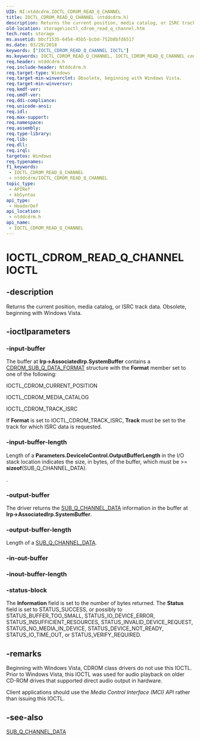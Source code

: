 ```yaml
---
UID: NI:ntddcdrm.IOCTL_CDROM_READ_Q_CHANNEL
title: IOCTL_CDROM_READ_Q_CHANNEL (ntddcdrm.h)
description: Returns the current position, media catalog, or ISRC track data. Obsolete, beginning with Windows Vista.
old-location: storage\ioctl_cdrom_read_q_channel.htm
tech.root: storage
ms.assetid: bbcf1535-6454-45b5-bcbd-752b8bfd6517
ms.date: 03/29/2018
keywords: ["IOCTL_CDROM_READ_Q_CHANNEL IOCTL"]
ms.keywords: IOCTL_CDROM_READ_Q_CHANNEL, IOCTL_CDROM_READ_Q_CHANNEL control, IOCTL_CDROM_READ_Q_CHANNEL control code [Storage Devices], k307_1b91e5f3-ecd0-429d-a4d1-8b77170d14e7.xml, ntddcdrm/IOCTL_CDROM_READ_Q_CHANNEL, storage.ioctl_cdrom_read_q_channel
req.header: ntddcdrm.h
req.include-header: Ntddcdrm.h
req.target-type: Windows
req.target-min-winverclnt: Obsolete, beginning with Windows Vista.
req.target-min-winversvr: 
req.kmdf-ver: 
req.umdf-ver: 
req.ddi-compliance: 
req.unicode-ansi: 
req.idl: 
req.max-support: 
req.namespace: 
req.assembly: 
req.type-library: 
req.lib: 
req.dll: 
req.irql: 
targetos: Windows
req.typenames: 
f1_keywords:
 - IOCTL_CDROM_READ_Q_CHANNEL
 - ntddcdrm/IOCTL_CDROM_READ_Q_CHANNEL
topic_type:
 - APIRef
 - kbSyntax
api_type:
 - HeaderDef
api_location:
 - ntddcdrm.h
api_name:
 - IOCTL_CDROM_READ_Q_CHANNEL
---
```


# IOCTL_CDROM_READ_Q_CHANNEL IOCTL


## -description

Returns the current position, media catalog, or ISRC track data. Obsolete, beginning with Windows Vista.

## -ioctlparameters

### -input-buffer

The buffer at <b>Irp->AssociatedIrp.SystemBuffer</b> contains a <a href="/windows-hardware/drivers/ddi/ntddcdrm/ns-ntddcdrm-_cdrom_sub_q_data_format">CDROM_SUB_Q_DATA_FORMAT</a> structure with the <b>Format</b> member set to one of the following:

IOCTL_CDROM_CURRENT_POSITION

IOCTL_CDROM_MEDIA_CATALOG

IOCTL_CDROM_TRACK_ISRC

If <b>Format</b> is set to IOCTL_CDROM_TRACK_ISRC, <b>Track</b> must be set to the track for which ISRC data is requested.

### -input-buffer-length

Length of a <b>
       Parameters.DeviceIoControl.OutputBufferLength</b> in the I/O stack location indicates the size, in bytes, of the buffer, which must be >= <b>sizeof</b>(SUB_Q_CHANNEL_DATA).

.

### -output-buffer

The driver returns the <a href="/windows-hardware/drivers/ddi/ntddcdrm/ns-ntddcdrm-_sub_q_channel_data">SUB_Q_CHANNEL_DATA</a> information in the buffer at <b>Irp->AssociatedIrp.SystemBuffer</b>.

### -output-buffer-length

Length of a <a href="/windows-hardware/drivers/ddi/ntddcdrm/ns-ntddcdrm-_sub_q_channel_data">SUB_Q_CHANNEL_DATA</a>.

### -in-out-buffer

### -inout-buffer-length

### -status-block

The <b>Information</b> field is set to the number of bytes returned. The <b>Status</b> field is set to STATUS_SUCCESS, or possibly to STATUS_BUFFER_TOO_SMALL, STATUS_IO_DEVICE_ERROR, STATUS_INSUFFICIENT_RESOURCES, STATUS_INVALID_DEVICE_REQUEST, STATUS_NO_MEDIA_IN_DEVICE, STATUS_DEVICE_NOT_READY, STATUS_IO_TIME_OUT, or STATUS_VERIFY_REQUIRED.

## -remarks

Beginning with Windows Vista, CDROM class drivers do not use this IOCTL. Prior to Windows Vista, this IOCTL was used for audio playback on older CD-ROM drives that supported direct audio output in hardware.

Client applications should use the <i>Media Control Interface (MCI) API</i> rather than issuing this IOCTL.

## -see-also

<a href="/windows-hardware/drivers/ddi/ntddcdrm/ns-ntddcdrm-_sub_q_channel_data">SUB_Q_CHANNEL_DATA</a>